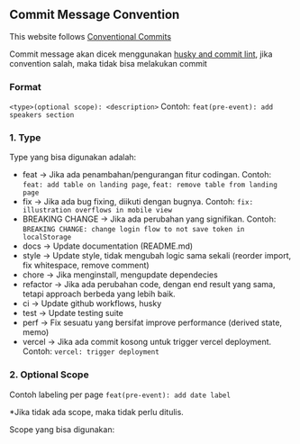 ## Commit Message Convention

This website follows [Conventional Commits](https://www.conventionalcommits.org/en/v1.0.0/)

Commit message akan dicek menggunakan [husky and commit lint](https://theodorusclarence.com/library/husky-commitlint-prettier), jika convention salah, maka tidak bisa melakukan commit

### Format

`<type>(optional scope): <description>`
Contoh: `feat(pre-event): add speakers section`

### 1. Type

Type yang bisa digunakan adalah:

- feat → Jika ada penambahan/pengurangan fitur codingan. Contoh: `feat: add table on landing page`, `feat: remove table from landing page`
- fix → Jika ada bug fixing, diikuti dengan bugnya. Contoh: `fix: illustration overflows in mobile view`
- BREAKING CHANGE → Jika ada perubahan yang signifikan. Contoh: `BREAKING CHANGE: change login flow to not save token in localStorage`
- docs → Update documentation (README.md)
- style → Update style, tidak mengubah logic sama sekali (reorder import, fix whitespace, remove comment)
- chore → Jika menginstall, mengupdate dependecies
- refactor → Jika ada perubahan code, dengan end result yang sama, tetapi approach berbeda yang lebih baik.
- ci → Update github workflows, husky
- test → Update testing suite
- perf → Fix sesuatu yang bersifat improve performance (derived state, memo)
- vercel → Jika ada commit kosong untuk trigger vercel deployment. Contoh: `vercel: trigger deployment`

### 2. Optional Scope

Contoh labeling per page `feat(pre-event): add date label`

\*Jika tidak ada scope, maka tidak perlu ditulis.

Scope yang bisa digunakan:
